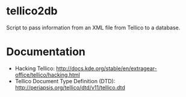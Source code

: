 tellico2db
==========

Script to pass information from an XML file from Tellico to a database.

Documentation
=============
* Hacking Tellico: http://docs.kde.org/stable/en/extragear-office/tellico/hacking.html
* Tellico Document Type Definition (DTD): http://periapsis.org/tellico/dtd/v11/tellico.dtd
